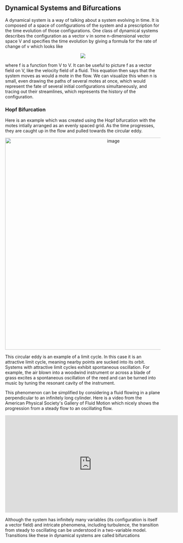 ## Dynamical Systems and Bifurcations

A dynamical system is a way of talking about a system evolving in time. It is composed of a space of configurations of the system and a prescription for the time evolution of those configurations. One class of dynamical systems describes the configuration as a vector v in some n-dimensional vector space V and specifies the time evolution by giving a formula for the rate of change of v which looks like

<p align="center">
<img src="https://render.githubusercontent.com/render/math?math=\frac{dv}{dt} = f(v)">
</p>
  
where f is a function from V to V. It can be useful to picture f as a vector field on V, like the velocity field of a fluid. This equation then says that the system moves as would a mote in the flow. We can visualize this when n is small, even drawing the paths of several motes at once, which would represent the fate of several initial configurations simultaneously, and tracing out their streamlines, which represents the history of the configuration.

<a name="hopfbifurc"/>

### Hopf Bifurcation

Here is an example which was created using the Hopf bifurcation with the motes intially arranged as an evenly spaced grid. As the time progresses, they are caught up in the flow and pulled towards the circular eddy.

<p align="center">
<img width="686" alt="image" src="https://user-images.githubusercontent.com/6211319/137596260-adfe9cf7-8608-4118-ba0f-4bb99c52b391.png">
</p>

This circular eddy is an example of a limit cycle. In this case it is an attractive limit cycle, meaning nearby points are sucked into its orbit. Systems with attractive limit cycles exhibit spontaneous oscillation. For example, the air blown into a woodwind instrument or across a blade of grass excites a spontaneous oscillation of the reed and can be turned into music by tuning the resonant cavity of the instrument.

This phenomenon can be simplified by considering a fluid flowing in a plane perpendicular to an infinitely long cylinder. Here is a video from the American Physical Society's Gallery of Fluid Motion which nicely shows the progression from a steady flow to an oscillating flow.

<p align="center">
<iframe width="560" height="315" src="https://www.youtube.com/embed/pW0JfEBE9h8" title="YouTube video player" frameborder="0" allow="accelerometer; autoplay; clipboard-write; encrypted-media; gyroscope; picture-in-picture" allowfullscreen></iframe>
</p>

Although the system has infinitely many variables (its configuration is itself a vector field) and intricate phenomena, including turbulence, the transition from steady to oscillating can be understood in a two-variable model. Transitions like these in dynamical systems are called bifurcations

